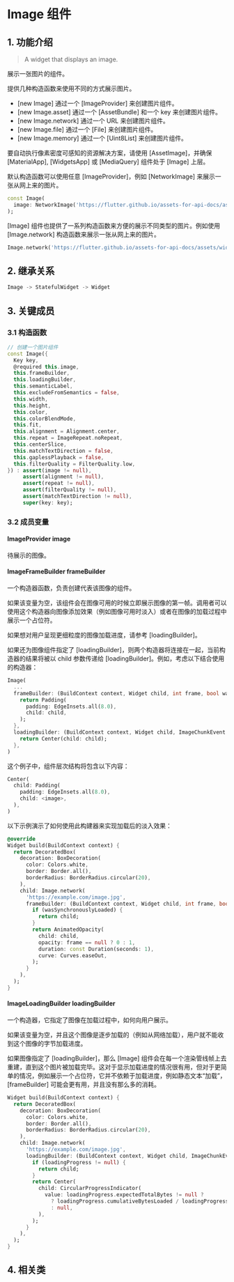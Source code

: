 # Image 组件
## 1. 功能介绍
> A widget that displays an image.

展示一张图片的组件。

提供几种构造函数来使用不同的方式展示图片。
* [new Image] 通过一个 [ImageProvider] 来创建图片组件。
* [new Image.asset] 通过一个 [AssetBundle] 和一个 key 来创建图片组件。
* [new Image.network] 通过一个 URL 来创建图片组件。
* [new Image.file] 通过一个 [File] 来创建图片组件。
* [new Image.memory] 通过一个 [Uint8List] 来创建图片组件。

要自动执行像素密度可感知的资源解决方案，请使用 [AssetImage]，并确保 [MaterialApp], [WidgetsApp] 或 [MediaQuery] 组件处于 [Image] 上层。

默认构造函数可以使用任意 [ImageProvider]，例如 [NetworkImage] 来展示一张从网上来的图片。
```dart
const Image(
  image: NetworkImage('https://flutter.github.io/assets-for-api-docs/assets/widgets/owl.jpg),
);
```

[Image] 组件也提供了一系列构造函数来方便的展示不同类型的图片。例如使用 [Image.network] 构造函数来展示一张从网上来的图片。
```dart
Image.network('https://flutter.github.io/assets-for-api-docs/assets/widgets/owl-2.jpg');
```

## 2. 继承关系
```dart
Image -> StatefulWidget -> Widget
```

## 3. 关键成员
### 3.1 构造函数
```dart
// 创建一个图片组件
const Image({
  Key key,
  @required this.image,
  this.frameBuilder,
  this.loadingBuilder,
  this.semanticLabel,
  this.excludeFromSemantics = false,
  this.width,
  this.height,
  this.color,
  this.colorBlendMode,
  this.fit,
  this.alignment = Alignment.center,
  this.repeat = ImageRepeat.noRepeat,
  this.centerSlice,
  this.matchTextDirection = false,
  this.gaplessPlayback = false,
  this.filterQuality = FilterQuality.low,
}) : assert(image != null),
     assert(alignment != null),
     assert(repeat != null),
     assert(filterQuality != null),
     assert(matchTextDirection != null),
     super(key: key);
```
### 3.2 成员变量
#### ImageProvider image
待展示的图像。

#### ImageFrameBuilder frameBuilder
一个构造器函数，负责创建代表该图像的组件。

如果该变量为空，该组件会在图像可用的时候立即展示图像的第一帧。调用者可以使用这个构造器向图像添加效果（例如图像可用时淡入）或者在图像的加载过程中展示一个占位符。

如果想对用户呈现更细粒度的图像加载进度，请参考 [loadingBuilder]。

如果还为图像组件指定了 [loadingBuilder]，则两个构造器将连接在一起，当前构造器的结果将被以 child 参数传递给 [loadingBuilder]。例如，考虑以下结合使用的构造器：

```dart
Image(
  ...
  frameBuilder: (BuildContext context, Widget child, int frame, bool wasSynchronouslyLoaded) {
    return Padding(
      padding: EdgeInsets.all(8.0),
      child: child,
    );
  },
  loadingBuilder: (BuildContext context, Widget child, ImageChunkEvent loadingProgress) {
    return Center(child: child);
  },
)
```
这个例子中，组件层次结构将包含以下内容：
```dart
Center(
  child: Padding(
    padding: EdgeInsets.all(8.0),
    child: <image>,
  ),
)
```

以下示例演示了如何使用此构建器来实现加载后的淡入效果：
```dart
@override
Widget build(BuildContext context) {
  return DecoratedBox(
    decoration: BoxDecoration(
      color: Colors.white,
      border: Border.all(),
      borderRadius: BorderRadius.circular(20),
    ),
    child: Image.network(
      'https://example.com/image.jpg',
      frameBuilder: (BuildContext context, Widget child, int frame, bool wasSynchronouslyLoaded) {
        if (wasSynchronouslyLoaded) {
          return child;
        }
        return AnimatedOpacity(
          child: child,
          opacity: frame == null ? 0 : 1,
          duration: const Duration(seconds: 1),
          curve: Curves.easeOut,
        );
      }
    ),
  );
}
```

#### ImageLoadingBuilder loadingBuilder
一个构造器，它指定了图像在加载过程中，如何向用户展示。

如果该变量为空，并且这个图像是逐步加载的（例如从网络加载），用户就不能收到这个图像的字节加载进度。

如果图像指定了 [loadingBuilder]，那么 [Image] 组件会在每一个渲染管线帧上去重建，直到这个图片被加载完毕。这对于显示加载进度的情况很有用，但对于更简单的情况，例如展示一个占位符，它并不依赖于加载进度，例如静态文本“加载”，[frameBuilder] 可能会更有用，并且没有那么多的消耗。

```dart
Widget build(BuildContext context) {
  return DecoratedBox(
    decoration: BoxDecoration(
      color: Colors.white,
      border: Border.all(),
      borderRadius: BorderRadius.circular(20),
    ),
    child: Image.network(
      'https://example.com/image.jpg',
      loadingBuilder: (BuildContext context, Widget child, ImageChunkEvent loadingProgress) {
        if (loadingProgress != null) {
          return child;
        }
        return Center(
          child: CircularProgressIndicator(
            value: loadingProgress.expectedTotalBytes != null ?
              ? loadingProgress.cumulativeBytesLoaded / loadingProgress.expectedTotalBytes
              : null,
          ),
        );
      }
    ),
  );
}
```

## 4. 相关类
